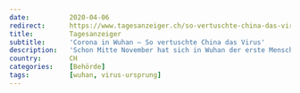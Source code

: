 ```yaml
---
date:          2020-04-06
redirect:      https://www.tagesanzeiger.ch/so-vertuschte-china-das-virus-583806407705
title:         Tagesanzeiger
subtitle:      'Corona in Wuhan – So vertuschte China das Virus'
description:   'Schon Mitte November hat sich in Wuhan der erste Mensch mit dem Coronavirus infiziert. Doch Chinas Behörden hielten den Ausbruch lange geheim.'
country:       CH
categories:    [Behörde]
tags:          [wuhan, virus-ursprung]
---
```

